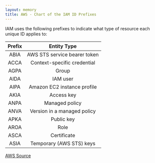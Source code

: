 ```yaml
---
layout: memory
title: AWS - Chart of the IAM ID Prefixes
---
```


IAM uses the following prefixes to indicate what type of resource each unique ID applies to:

| Prefix | Entity Type                  |
| :----: | :-------------------------:  |
| ABIA   | AWS STS service bearer token |
| ACCA   | Context-specific credential  |
| AGPA   | Group                        |
| AIDA   | IAM user                     |
| AIPA   | Amazon EC2 instance profile  |
| AKIA   | Access key                   |
| ANPA   | Managed policy               |
| ANVA   | Version in a managed policy  |
| APKA   | Public key                   |
| AROA   | Role                         |
| ASCA   | Certificate                  |
| ASIA   | Temporary (AWS STS) keys     |


[AWS Source](https://docs.aws.amazon.com/IAM/latest/UserGuide/reference_identifiers.html#identifiers-unique-ids)

